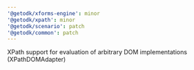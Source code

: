 ```yaml
---
'@getodk/xforms-engine': minor
'@getodk/xpath': minor
'@getodk/scenario': patch
'@getodk/common': patch
---
```


XPath support for evaluation of arbitrary DOM implementations (XPathDOMAdapter)
